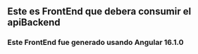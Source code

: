 ## Este es FrontEnd que debera consumir el apiBackend
### Este FrontEnd fue generado usando Angular 16.1.0